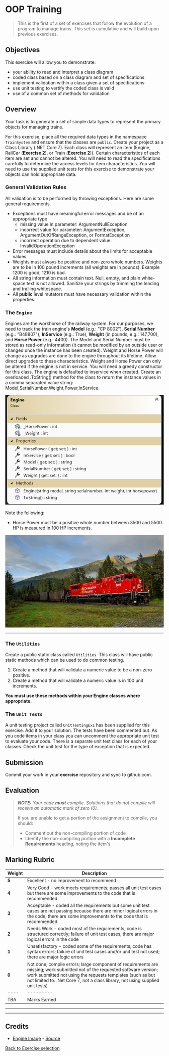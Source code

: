 # OOP Training

> This is the first of a set of exercises that follow the evolution of a program to manage trains. This set is cumulative and will build upon previous exercises.

## Objectives

This exercise will allow you to demonstrate:

- your ability to read and interpret a class diagram
- coded class based on a class diagram and set of specifications
- implement validation within a class given a set of specifications
- use unit testing to vertify the coded class is valid
- use of a common set of methods for validation

## Overview

Your task is to generate a set of simple data types to represent the primary objects for managing trains. 

For this exercise, place all the required data types in the namespace `TrainSystem` and ensure that the classes are `public`. Create your project as a Class Library (.NET Core 7). Each class will represent an item (Engine, RailCar (**Exercise 2**), or Train (**Exercise 2**)). Certain characteristics of each item are set and cannot be altered. You will need to read the specifications carefully to determine the access levels for item characteristics. You will need to use the supplied unit tests for this exercise to demonstrate your objects can hold appropriate data.

### General Validation Rules

All validation is to be performed by throwing exceptions. Here are some general requirements.

- Exceptions must have meaningful error messages and be of an appropriate type
  - missing value in parameter: ArgumentNullException
  - incorrect value for parameter: ArgumentException, ArgumentOutOfRangeException, or FormatException
  - incorrect operation due to dependent value: InvalidOperationException
- Error messages must include details about the limits for acceptable values.
- Weights must always be positive and non-zero whole numbers. Weights are to be in 100 pound increments (all weights are in pounds). Example 1200 is good, 1210 is bad.
- All string information must contain text. Null, empty, and plain white-space text is not allowed. Sanitize your strings by trimming the leading and trailing whitespace.
- All **public** level mutators must have necessary validation within the properties.

### The `Engine`

Engines are the workhorse of the railway system. For our purposes, we need to track the train engine's **Model** (e.g.: "CP 8002"), **Serial Number** (e.g.: "B48807"), **InService** (e.g.: True), **Weight** (in pounds, e.g.: 147,700), and **Horse Power** (e.g.: 4400). The Model and Serial Number must be stored as read-only information (it cannot be modified by an outside user or changed once the instance has been created). Weight and Horse Power will change as upgrades are done to the engine throughout its lifetime. Allow direct upgrades to these characteristics. Weight and Horse Power can only be altered if the engine is not in service. You will need a greedy constructor for this class. The engine is defaulted to inservice when created. Create an overloaded .ToString() method for the class to return the instance values in a comma separated value string: Model,SerialNumber,Weight,Power,InService.

![Engine](./Engine-ClassDiagram.png)

Note the following:

- Horse Power must be a positive whole number between 3500 and 5500. HP is measured in 100 HP increments.

![Engine](./CP-7002-TStevens.jpg)


----
### The `Utilities`

Create a public static class called `Utilities`. This class will have public static methods which can be used to do common testing.

1. Create a method that will validate a numeric value to be a non-zero positive. 
1. Create a method that will validate a numeric value is in 100 unit increments.

**You must use these methods within your Engine classes where appropriate.**

### The `Unit Tests`

A unit testing project called `UnitTestingEx1` has been supplied for this exercise. Add it to your solution. The tests have been commented out. As you code items in your class you can uncomment the appropriate unit test to evaluate your code. There is a separate unit test class for each of your classes. Check the unit test for the type of exception that is expected.

## Submission

Commit your work in your **exercise** repository and sync to github.com.

## Evaluation

> ***NOTE:** Your code **must** compile. Solutions that do not compile will receive an automatic mark of zero (0).*
> 
> If you are unable to get a portion of the assignment to compile, you should:
> - Comment out the non-compiling portion of code
> - Identify the non-compiling portion with a **Incomplete Requirements** heading, noting the item's
>  

## Marking Rubric

| Weight | Description |
| ----   | --------- |
| **5** | Excellent - no improvement to recommend |  
| **4** | Very Good - work meets requirements; passes all unit test cases but there are some improvements to the code that is recommended |  
| **3** | Acceptable - coded all the requirements but some unit test cases are not passing because there are minor logical errors in the code; there are some improvements to the code that is recommended |  
| **2** | Needs Work - coded most of the requirements; code is structured correctly; failure of unit test cases; there are major logical errors in the code |   
| **1** | Unsatisfactory - coded some of the requirements; code has syntax errors; failure of unit test cases and/or unit test not used; there are major logic errors |   
| **0** | Not done; compile errors; large component of requirements are missing; work submitted not of the requested software version; work submitted not using the requests templates (such as but not limited to: .Net Core 7, not a class library, not using supplied unit tests) |  
| ----   | --------- | 
| TBA  | Marks Earned |  
----


----

## Credits

- [Engine Image](./CP-7002-TStevens.jpg) - [Source](https://www.thedieselshop.us/CP.HTML)

[Back to Exercise selection](../README.md)

